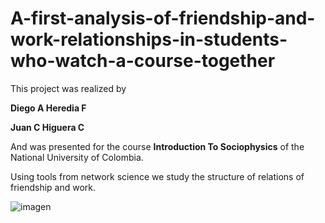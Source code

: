 # A-first-analysis-of-friendship-and-work-relationships-in-students-who-watch-a-course-together

This project was realized by 

**Diego A Heredia F**

**Juan C Higuera C**

And was presented for the course **Introduction To Sociophysics** of the National University of Colombia.

Using tools from network science we study the structure of relations of friendship and work.

![imagen](https://github.com/zzuljs/JuanHigueraC/blob/master/A-first-analysis-of-friendship-and-work-relationships-in-students-who-watch-a-course-together/redes_amigos.PNG)
